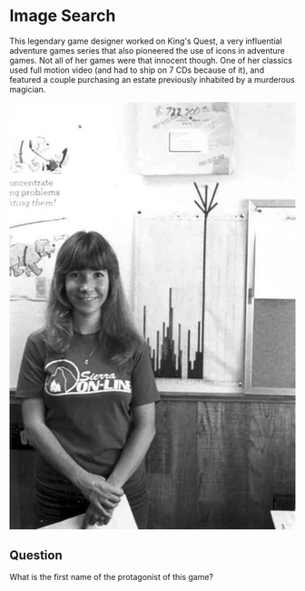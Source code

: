 # Image Search

This legendary game designer worked on King's Quest, a very influential adventure games series that also pioneered the use of icons in adventure games.
Not all of her games were that innocent though.
One of her classics used full motion video (and had to ship on 7 CDs because of it), and featured a couple purchasing an estate previously inhabited by a murderous magician.

![Picture](./picture.jpg)

## Question

What is the first name of the protagonist of this game?
